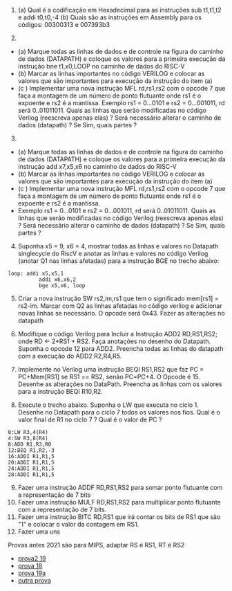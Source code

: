 
1. (a) Qual é a codificação em Hexadecimal para as instruções sub t1,t1,t2 e addi t0,t0,-4
(b) Quais são as instruções em Assembly para os códigos: 00300313 e 007393b3

2. 
  - (a) Marque todas as linhas de dados e de controle na figura do caminho de dados (DATAPATH)  e coloque os valores para a primeira execução da instrução bne t1,x0,LOOP  no caminho de dados do RISC-V
  - (b) Marcar as linhas importantes no código VERILOG e colocar as valores que são importantes para execução da instrução do item (a)
  - (c ) Implementar uma nova instrução MFL rd,rs1,rs2 com o opcode 7 que faça a montagem de um número de ponto flutuante onde rs1 é o expoente e rs2 é a mantissa. Exemplo rs1 = 0…0101 e rs2 = 0…001011, rd será 0..01011011. Quais as linhas que serão modificadas no código Verilog (reescreva apenas elas) ? Será necessário alterar o caminho de dados (datapath)  ? Se Sim, quais partes ?

3.
 - (a) Marque todas as linhas de dados e de controle na figura do caminho de dados (DATAPATH)  e coloque os valores para a primeira execução da instrução add x7,x5,x6  no caminho de dados do RISC-V
 - (b) Marcar as linhas importantes no código VERILOG e colocar as valores que são importantes para execução da instrução do item (a)
- (c ) Implementar uma nova instrução MFL rd,rs1,rs2 com o opcode 7 que faça a montagem de um número de ponto flutuante onde rs1 é o expoente e rs2 é a mantissa.
- Exemplo rs1 = 0…0101 e rs2 = 0…001011, rd será 0..01011011. Quais as linhas que serão modificadas no código Verilog (reescreva apenas elas) ? Será necessário alterar o caminho de dados (datapath)  ? Se Sim, quais partes ?

4. Suponha x5 = 9, x6  = 4, mostrar todas as linhas e valores no Datapath singlecycle do RiscV e anotar as linhas e valores no código Verilog (anotar Q1 nas linhas afetadas)  para a instrução BGE no trecho abaixo:
```
loop: addi x5,x5,1
          addi x6,x6,2
          bge x5,x6, loop
```  
5. Criar a nova instrução SW rs2,im,rs1 que tem o significado mem[rs1] = rs2-im. Marcar com Q2 as linhas afetadas no código verilog e adicionar novas linhas se necessário. O opcode será 0x43. Fazer as alterações no datapath

6. Modifique o código Verilog para Incluir a Instrução ADD2 RD,RS1,RS2; onde RD ← 2*RS1 + RS2. Faça
anotações no desenho do Datapath. Suponha o opcode 12 para ADD2. Preencha todas as linhas do
datapath com a execução do ADD2 R2,R4,R5.

7. Implemente no Verilog uma instrução BEQI RS1,RS2 que faz PC = PC+Mem[RS1] se RS1 == RS2, senão
PC=PC+4. O Opcode é 15. Desenhe as alterações no DataPath. Preencha as linhas com os valores para a
instrução BEQI R10,R2.

8. Execute o trecho abaixo. Suponha o LW que executa no ciclo 1. Desenhe no Datapath para o ciclo 7
todos os valores nos fios. Qual é o valor final de R1 no ciclo 7 ? Qual é o valor de PC ?
```
0:LW R3,4(R4)
4:SW R3,8(R4)
8:ADD R1,R3,R0
12:BEQ R1,R2,-3
16:ADDI R1,R1,5
20:ADDI R1,R1,5
24:ADDI R1,R1,5
28:ADDI R1,R1,5
```

9. Fazer uma instrução ADDF RD,RS1,RS2 para somar ponto flutuante com a representação de 7 bits
10. Fazer uma instrução MULF RD,RS1,RS2 para multiplicar ponto flutuante com a representação de 7 bits.
11. Fazer uma instrução BITC RD,RS1 que irá contar os bits de RS1 que são "1" e colocar o valor da contagem em RS1.
13. Fazer uma uns
 

Provas antes 2021 são para MIPS, adaptar RS é RS1, RT é RS2

* [prova2 19](https://drive.google.com/file/d/1cNYYMtrTVtqleNN_7PsVwupjGDqVdyUC/view?usp=sharing)
* [prova 18](https://drive.google.com/file/d/1cNYYMtrTVtqleNN_7PsVwupjGDqVdyUC/view?usp=sharing)
* [prova 19a](https://drive.google.com/file/d/11Ho6w5Exwj3qlrGHlrQw378t48tKWlOy/view?usp=sharing)
* [outra prova](https://docs.google.com/document/d/1fYTKwIqQEAoEE1nhp1fMxruU1-qj9RYtPXkTII0JIoE/edit?usp=sharing)
  
